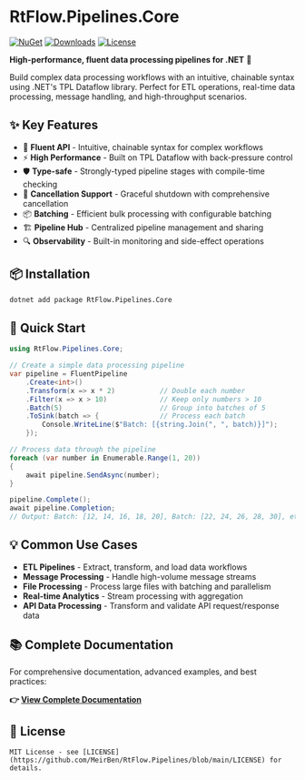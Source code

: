 # RtFlow.Pipelines.Core

[![NuGet](https://img.shields.io/nuget/v/RtFlow.Pipelines.Core.svg)](https://www.nuget.org/packages/RtFlow.Pipelines.Core)
[![Downloads](https://img.shields.io/nuget/dt/RtFlow.Pipelines.Core.svg)](https://www.nuget.org/packages/RtFlow.Pipelines.Core)
[![License](https://img.shields.io/github/license/MeirBen/RtFlow.Pipelines.svg)](https://github.com/MeirBen/RtFlow.Pipelines/blob/main/LICENSE)

**High-performance, fluent data processing pipelines for .NET** 🚀

Build complex data processing workflows with an intuitive, chainable syntax using .NET's TPL Dataflow library. Perfect for ETL operations, real-time data processing, message handling, and high-throughput scenarios.

## ✨ Key Features

- 🔗 **Fluent API** - Intuitive, chainable syntax for complex workflows
- ⚡ **High Performance** - Built on TPL Dataflow with back-pressure control  
- 🛡️ **Type-safe** - Strongly-typed pipeline stages with compile-time checking
- 🚫 **Cancellation Support** - Graceful shutdown with comprehensive cancellation
- 📦 **Batching** - Efficient bulk processing with configurable batching
- 🏗️ **Pipeline Hub** - Centralized pipeline management and sharing
- 🔍 **Observability** - Built-in monitoring and side-effect operations

## 📦 Installation

```bash
dotnet add package RtFlow.Pipelines.Core
```

## 🚀 Quick Start

```csharp
using RtFlow.Pipelines.Core;

// Create a simple data processing pipeline
var pipeline = FluentPipeline
    .Create<int>()
    .Transform(x => x * 2)           // Double each number
    .Filter(x => x > 10)             // Keep only numbers > 10
    .Batch(5)                        // Group into batches of 5
    .ToSink(batch => {               // Process each batch
        Console.WriteLine($"Batch: [{string.Join(", ", batch)}]");
    });

// Process data through the pipeline
foreach (var number in Enumerable.Range(1, 20))
{
    await pipeline.SendAsync(number);
}

pipeline.Complete();
await pipeline.Completion;
// Output: Batch: [12, 14, 16, 18, 20], Batch: [22, 24, 26, 28, 30], etc.
```

## 💡 Common Use Cases

- **ETL Pipelines** - Extract, transform, and load data workflows
- **Message Processing** - Handle high-volume message streams
- **File Processing** - Process large files with batching and parallelism  
- **Real-time Analytics** - Stream processing with aggregation
- **API Data Processing** - Transform and validate API request/response data

## 📚 Complete Documentation

For comprehensive documentation, advanced examples, and best practices:

**👉 [View Complete Documentation](https://github.com/MeirBen/RtFlow.Pipelines#readme)**

## 📄 License

```
MIT License - see [LICENSE](https://github.com/MeirBen/RtFlow.Pipelines/blob/main/LICENSE) for details.
```
